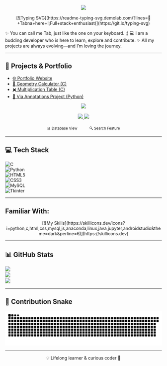 <p align="center">
  <img src="https://capsule-render.vercel.app/api?type=waving&color=gradient&height=200&section=header&text=Hello%20GitHubers%20👩‍💻&fontSize=40&animation=fadeIn" />
</p>

<p align="center">
  [![Typing SVG](https://readme-typing-svg.demolab.com/?lines=👋+Tabna+here+!;Full+stack+enthusiast)](https://git.io/typing-svg)
</p>

✨ You can call me Tab, just like the one on your keyboard. ;)
💻 I am a budding developer who is here to learn, explore and contribute. 
✨ All my projects are always evolving—and I’m loving the journey. 

---
## 🔭 Projects & Portfolio  
- [🌐 Portfolio Website](https://github.com/tabnash24/tabnash24.github.io)  
- [📐 Geometry Calculator (C)](https://github.com/tabnash24/geometry-calculator)  
- [✖️ Multiplication Table (C)](https://github.com/tabnash24/multiplication-table)  
- [🐍 Via Annotations Project (Python)](https://github.com/tabnash24/via-annotations-project)
  
<p align="center">
  <img src="https://capsule-render.vercel.app/api?type=rect&color=gradient&height=100&section=header&text=📇%20Contact%20Management%20App&fontSize=30&fontAlignY=55&animation=fadeIn" />
</p>

<p align="center">
  <a href="https://github.com/tabnash24/contact_management_app">
    <img src="https://github.com/tabnash24/contact_management_app/blob/main/assets/screenshots/db.png" width="250" />
  </a>
  <a href="https://github.com/tabnash24/contact_management_app">
    <img src="https://github.com/tabnash24/contact_management_app/blob/main/assets/screenshots/search.png" width="250" />
  </a>
</p>

<p align="center">
  <sub>📊 Database View</sub>&nbsp;&nbsp;&nbsp;&nbsp;&nbsp;&nbsp;&nbsp;&nbsp;&nbsp;&nbsp;<sub>🔍 Search Feature</sub>
</p>



---

## 💻 Tech Stack  
![C](https://img.shields.io/badge/C-00599C?style=for-the-badge&logo=c&logoColor=white)  
![Python](https://img.shields.io/badge/Python-3776AB?style=for-the-badge&logo=python&logoColor=white)  
![HTML5](https://img.shields.io/badge/HTML5-E34F26?style=for-the-badge&logo=html5&logoColor=white)  
![CSS3](https://img.shields.io/badge/CSS3-1572B6?style=for-the-badge&logo=css3&logoColor=white)  
![MySQL](https://img.shields.io/badge/MySQL-4479A1?style=for-the-badge&logo=mysql&logoColor=white)  
![Tkinter](https://img.shields.io/badge/Tkinter-FFCC00?style=for-the-badge&logo=python&logoColor=black)

---
##  Familiar With:
<p align="center">
  [![My Skills](https://skillicons.dev/icons?i=python,c,html,css,mysql,js,anaconda,linux,java,jupyter,androidstudio&theme=dark&perline=6)](https://skillicons.dev)
</p>

---

## 📊 GitHub Stats  
![](https://github-readme-stats.vercel.app/api?username=tabnash24&show_icons=true&theme=radical)  
![](https://github-readme-streak-stats.herokuapp.com/?user=tabnash24&theme=highcontrast)  
![](https://github-profile-trophy.vercel.app/?username=tabnash24&theme=dracula)  

---

## 🐍 Contribution Snake  

<picture>
  <source media="(prefers-color-scheme: dark)" srcset="https://raw.githubusercontent.com/tabnash24/tabnash24/output/github-snake-dark.svg" />
  <source media="(prefers-color-scheme: light)" srcset="https://raw.githubusercontent.com/tabnash24/tabnash24/output/github-snake.svg" />
  <img alt="GitHub Contribution Snake" src="https://raw.githubusercontent.com/tabnash24/tabnash24/output/github-snake.svg" />
</picture>


---

<p align="center">💡 Lifelong learner & curious coder 🚀</p>
